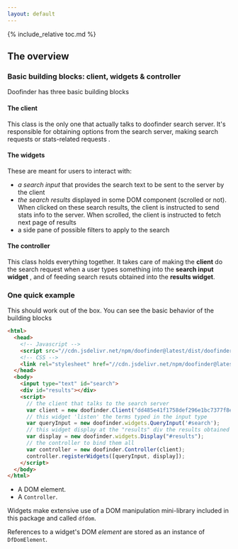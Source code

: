 ```yaml
---
layout: default
---
```


{% include_relative toc.md %}

## The overview

### Basic building blocks: client, widgets & controller

Doofinder has three basic building blocks

#### The client

This class is the only one that actually talks to doofinder search server. It's responsible for obtaining options from the search server, making search requests or stats-related requests .

#### The widgets

These are meant for users to interact with:
  - *a search input* that provides the search text to be sent to the server by the client
  - *the search results* displayed in some DOM component (scrolled or not). When clicked on these search results, the client is instructed to send stats info to the server. When scrolled, the client is instructed to fetch next page of results
  - a side pane of possible filters to apply to the search

#### The controller

This class holds everything together. It takes care of making the **client**  do the search request when a user types something into the **search input widget** , and of feeding search resuts obtained into the **results widget**.

### One quick example

This should work out of the box. You can see the basic behavior of the building blocks

```html
<html>
  <head>
    <!-- Javascript -->
    <script src="//cdn.jsdelivr.net/npm/doofinder@latest/dist/doofinder.min.js"></script>
    <!-- CSS -->
    <link rel="stylesheet" href="//cdn.jsdelivr.net/npm/doofinder@latest/dist/doofinder.css">
  </head>
  <body>
    <input type="text" id="search">
    <div id="results"></div>
    <script>
      // the client that talks to the search server
      var client = new doofinder.Client("dd485e41f1758def296e1bc7377f8ea7", {zone: 'eu1'});
      // this widget 'listen' the terms typed in the input type
      var queryInput = new doofinder.widgets.QueryInput('#search');
      // this widget display at the "results" div the results obtained
      var display = new doofinder.widgets.Display("#results");
      // the controller to bind them all
      var controller = new doofinder.Controller(client);
      controller.registerWidgets([queryInput, display]);
    </script>
  </body>
</html>
```

- A DOM element.
- A `Controller`.

Widgets make extensive use of a DOM manipulation mini-library included in this package and called `dfdom`.

References to a widget's DOM _element_ are stored as an instance of `DfDomElement`.


[cors]: https://en.wikipedia.org/wiki/Cross-origin_resource_sharing
[doofinder]: https://www.doofinder.com
[mustache]: http://mustache.github.io/
[nouislider]: https://refreshless.com/nouislider/
[search api]: https://www.doofinder.com/support/developer/api/search-api
[widgets]: #widgets
